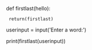 def firstlast(hello):
    
     return(firstlast)

userinput = input('Enter a word:')

print(firstlast(userinput))
